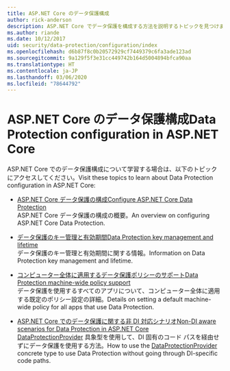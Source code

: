 ```yaml
---
title: ASP.NET Core のデータ保護構成
author: rick-anderson
description: ASP.NET Core でデータ保護を構成する方法を説明するトピックを見つけます。
ms.author: riande
ms.date: 10/12/2017
uid: security/data-protection/configuration/index
ms.openlocfilehash: d6b87f8c0b20572929cf7449379c6fa3ade123ad
ms.sourcegitcommit: 9a129f5f3e31cc449742b164d5004894bfca90aa
ms.translationtype: HT
ms.contentlocale: ja-JP
ms.lasthandoff: 03/06/2020
ms.locfileid: "78644792"
---
```

# <a name="data-protection-configuration-in-aspnet-core"></a><span data-ttu-id="9309a-103">ASP.NET Core のデータ保護構成</span><span class="sxs-lookup"><span data-stu-id="9309a-103">Data Protection configuration in ASP.NET Core</span></span>

<span data-ttu-id="9309a-104">ASP.NET Core でのデータ保護構成について学習する場合は、以下のトピックにアクセスしてください。</span><span class="sxs-lookup"><span data-stu-id="9309a-104">Visit these topics to learn about Data Protection configuration in ASP.NET Core:</span></span>

* [<span data-ttu-id="9309a-105">ASP.NET Core データ保護の構成</span><span class="sxs-lookup"><span data-stu-id="9309a-105">Configure ASP.NET Core Data Protection</span></span>](xref:security/data-protection/configuration/overview)  
  <span data-ttu-id="9309a-106">ASP.NET Core データ保護の構成の概要。</span><span class="sxs-lookup"><span data-stu-id="9309a-106">An overview on configuring ASP.NET Core Data Protection.</span></span>

* [<span data-ttu-id="9309a-107">データ保護のキー管理と有効期間</span><span class="sxs-lookup"><span data-stu-id="9309a-107">Data Protection key management and lifetime</span></span>](xref:security/data-protection/configuration/default-settings)  
  <span data-ttu-id="9309a-108">データ保護のキー管理と有効期間に関する情報。</span><span class="sxs-lookup"><span data-stu-id="9309a-108">Information on Data Protection key management and lifetime.</span></span>

* [<span data-ttu-id="9309a-109">コンピューター全体に適用するデータ保護ポリシーのサポート</span><span class="sxs-lookup"><span data-stu-id="9309a-109">Data Protection machine-wide policy support</span></span>](xref:security/data-protection/configuration/machine-wide-policy)  
  <span data-ttu-id="9309a-110">データ保護を使用するすべてのアプリについて、コンピューター全体に適用する既定のポリシー設定の詳細。</span><span class="sxs-lookup"><span data-stu-id="9309a-110">Details on setting a default machine-wide policy for all apps that use Data Protection.</span></span>

* [<span data-ttu-id="9309a-111">ASP.NET Core でのデータ保護に関する非 DI 対応シナリオ</span><span class="sxs-lookup"><span data-stu-id="9309a-111">Non-DI aware scenarios for Data Protection in ASP.NET Core</span></span>](xref:security/data-protection/configuration/non-di-scenarios)  
  <span data-ttu-id="9309a-112">[DataProtectionProvider](/dotnet/api/Microsoft.AspNetCore.DataProtection.DataProtectionProvider) 具象型を使用して、DI 固有のコード パスを経由せずにデータ保護を使用する方法。</span><span class="sxs-lookup"><span data-stu-id="9309a-112">How to use the [DataProtectionProvider](/dotnet/api/Microsoft.AspNetCore.DataProtection.DataProtectionProvider) concrete type to use Data Protection without going through DI-specific code paths.</span></span>
